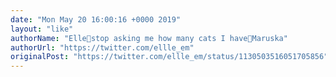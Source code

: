 ```yaml
---
date: "Mon May 20 16:00:16 +0000 2019"
layout: "like"
authorName: "Elle🌻stop asking me how many cats I have🌻Maruska"
authorUrl: "https://twitter.com/ellle_em"
originalPost: "https://twitter.com/ellle_em/status/1130503516051705856"
---
```


